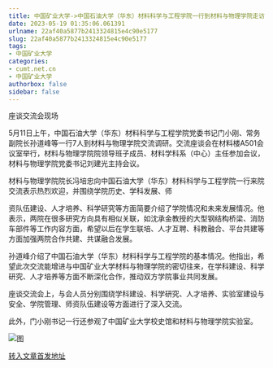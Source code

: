 ```yaml
---
title: 中国矿业大学->中国石油大学（华东）材料科学与工程学院一行到材料与物理学院走访交流 | cumt.net.cn
date: 2023-05-19 01:35:06.061391
urlname: 22af40a5877b2413324815e4c90e5177
slug: 22af40a5877b2413324815e4c90e5177
tags: 
- 中国矿业大学
categories:
- cumt.net.cn
- 中国矿业大学
authorbox: false
sidebar: false
---
```

座谈交流会现场

5月11日上午，中国石油大学（华东）材料科学与工程学院党委书记门小刚、常务副院长孙道峰等一行7人到材料与物理学院交流调研。交流座谈会在材料楼A501会议室举行，材料与物理学院院领导班子成员、材料学科系（中心）主任参加会议，材料与物理学院党委书记刘建光主持会议。

材料与物理学院院长冯培忠向中国石油大学（华东）材料科学与工程学院一行来院交流表示热烈欢迎，并围绕学院历史、学科发展、师
<!--more-->
资队伍建设、人才培养、科学研究等方面简要介绍了学院情况和未来发展情况。他表示，两院在很多研究方向具有相似关联，如沈承金教授的大型钢结构桥梁、消防车部件等工作内容方面，希望以后在学生联培、人才互聘、科教融合、平台共建等方面加强两院合作共建、共谋融合发展。

孙道峰介绍了中国石油大学（华东）材料科学与工程学院的基本情况。他指出，希望此次交流能增进与中国矿业大学材料与物理学院的密切往来，在学科建设、科学研究、人才培养等方面不断深化合作，推动双方学院事业共同发展。

座谈交流会上，与会人员分别围绕学科建设、科学研究、人才培养、实验室建设与安全、学院管理、师资队伍建设等方面进行了深入交流。

此外，门小刚书记一行还参观了中国矿业大学校史馆和材料与物理学院实验室。

![图](https://xwzx.cumt.edu.cn/_upload/article/images/35/84/6907df294a1095eeeaea8e6adc5e/0afc9d95-6a91-4129-adf1-873ddaa20b11.jpg)

[转入文章首发地址](https://xwzx.cumt.edu.cn/dc/45/c523a646213/page.htm)